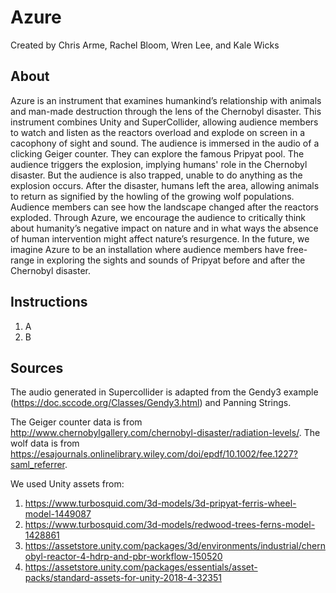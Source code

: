 # Azure

Created by Chris Arme, Rachel Bloom, Wren Lee, and Kale Wicks

## About

Azure is an instrument that examines humankind’s relationship with animals and man-made destruction through the lens of the Chernobyl disaster. This instrument combines Unity and SuperCollider, allowing audience members to watch and listen as the reactors overload and explode on screen in a cacophony of sight and sound. The audience is immersed in the audio of a clicking Geiger counter. They can explore the famous Pripyat pool. The audience triggers the explosion, implying humans' role in the Chernobyl disaster. But the audience is also trapped, unable to do anything as the explosion occurs. After the disaster, humans left the area, allowing animals to return as signified by the howling of the growing wolf populations. Audience members can see how the landscape changed after the reactors exploded. 
Through Azure, we encourage the audience to critically think about humanity’s negative impact on nature and in what ways the absence of human intervention might affect nature’s resurgence.
In the future, we imagine Azure to be an installation where audience members have free-range in exploring the sights and sounds of Pripyat before and after the Chernobyl disaster.

## Instructions
1. A
2. B

## Sources

The audio generated in Supercollider is adapted from the Gendy3 example (https://doc.sccode.org/Classes/Gendy3.html) and Panning Strings. 

The Geiger counter data is from http://www.chernobylgallery.com/chernobyl-disaster/radiation-levels/. The wolf data is from https://esajournals.onlinelibrary.wiley.com/doi/epdf/10.1002/fee.1227?saml_referrer.

We used Unity assets from:
1. https://www.turbosquid.com/3d-models/3d-pripyat-ferris-wheel-model-1449087
2. https://www.turbosquid.com/3d-models/redwood-trees-ferns-model-1428861
3. https://assetstore.unity.com/packages/3d/environments/industrial/chernobyl-reactor-4-hdrp-and-pbr-workflow-150520
4. https://assetstore.unity.com/packages/essentials/asset-packs/standard-assets-for-unity-2018-4-32351

